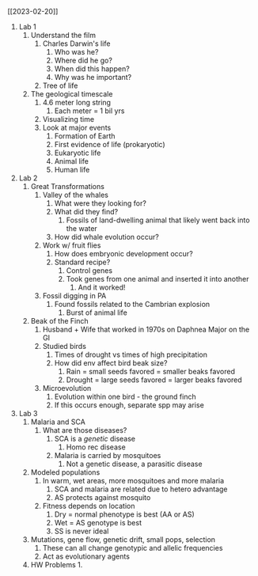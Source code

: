 [[2023-02-20]]

1. Lab 1
	1. Understand the film
		1. Charles Darwin's life
			1. Who was he?
			2. Where did he go?
			3. When did this happen?
			4. Why was he important?
		2. Tree of life
	2. The geological timescale
		1. 4.6 meter long string
			1. Each meter = 1 bil yrs
		2. Visualizing time
		3. Look at major events
			1. Formation of Earth 
			2. First evidence of life (prokaryotic)
			3. Eukaryotic life
			4. Animal life
			5. Human life
2. Lab 2
	1. Great Transformations
		1. Valley of the whales
			1. What were they looking for?
			2. What did they find?
				1. Fossils of land-dwelling animal that likely went back into the water
			3. How did whale evolution occur?
		2. Work w/ fruit flies
			1. How does embryonic development occur?
			2. Standard recipe?
				1. Control genes
				2. Took genes from one animal and inserted it into another
					1. And it worked!
		3. Fossil digging in PA
			1. Found fossils related to the Cambrian explosion
				1. Burst of animal life
	2. Beak of the Finch
		1. Husband + Wife that worked in 1970s on Daphnea Major on the GI
		2. Studied birds
			1. Times of drought vs times of high precipitation
			2. How did env affect bird beak size?
				1. Rain = small seeds favored = smaller beaks favored
				2. Drought = large seeds favored = larger beaks favored
		3. Microevolution
			1. Evolution within one bird - the ground finch
			2. If this occurs enough, separate spp may arise
3. Lab 3
	1. Malaria and SCA
		1. What are those diseases?
			1. SCA is a *genetic* disease
				1. Homo rec disease
			2. Malaria is carried by mosquitoes
				1. Not a genetic disease, a parasitic disease
	2. Modeled populations 
		1. In warm, wet areas, more mosquitoes and more malaria 
			1. SCA and malaria are related due to hetero advantage
			2. AS protects against mosquito
		2. Fitness depends on location
			1. Dry = normal phenotype is best (AA or AS)
			2. Wet = AS genotype is best
			3. SS is never ideal
	3. Mutations, gene flow, genetic drift, small pops, selection
		1. These can all change genotypic and allelic frequencies
		2. Act as evolutionary agents
	4. HW Problems
		1. 